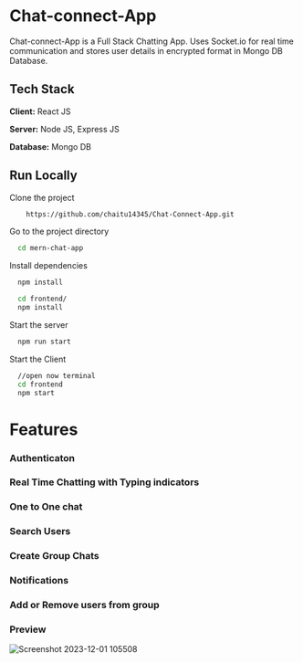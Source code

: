 
# Chat-connect-App

Chat-connect-App is a Full Stack Chatting App.
Uses Socket.io for real time communication and stores user details in encrypted format in Mongo DB Database.
## Tech Stack

**Client:** React JS

**Server:** Node JS, Express JS

**Database:** Mongo DB

## Run Locally

Clone the project

```bash
    https://github.com/chaitu14345/Chat-Connect-App.git
```

Go to the project directory

```bash
  cd mern-chat-app
```

Install dependencies

```bash
  npm install
```

```bash
  cd frontend/
  npm install
```

Start the server

```bash
  npm run start
```
Start the Client

```bash
  //open now terminal
  cd frontend
  npm start
```

  
# Features

### Authenticaton
 
### Real Time Chatting with Typing indicators
 
### One to One chat
 
### Search Users
 
### Create Group Chats
 
### Notifications 
 
### Add or Remove users from group

### Preview


![Screenshot 2023-12-01 105508](https://github.com/chaitu14345/Chat-Connect-App/assets/140838931/1d574068-aea5-4d65-851d-047a5586f61b)

  
